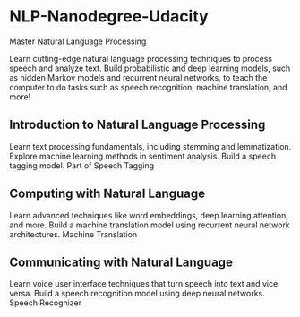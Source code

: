 # NLP-Nanodegree-Udacity
Master Natural Language Processing

Learn cutting-edge natural language processing techniques to process speech and analyze text. Build probabilistic and deep learning models, such as hidden Markov models and recurrent neural networks, to teach the computer to do tasks such as speech recognition, machine translation, and more!

## Introduction to Natural Language Processing

Learn text processing fundamentals, including stemming and lemmatization. Explore machine learning methods in sentiment analysis. Build a speech tagging model.
Part of Speech Tagging
## Computing with Natural Language

Learn advanced techniques like word embeddings, deep learning attention, and more. Build a machine translation model using recurrent neural network architectures.
Machine Translation
## Communicating with Natural Language

Learn voice user interface techniques that turn speech into text and vice versa. Build a speech recognition model using deep neural networks.
Speech Recognizer
